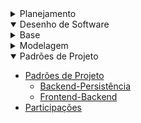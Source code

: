 <!-- docs/_sidebar.md -->

<!-- - [Home](/README.md) -->

<details>
  <summary class="sidebar-title"> Planejamento </summary>

- [Diretrizes do Projeto](/0.planejamento/diretrizes.md)
- [Cronograma](/0.planejamento/cronograma.md)

<details>
<summary> Atas</summary>

- [Ata de 26/04/2023](/0.planejamento/atas/ata_26_04_2023.md)
- [Ata de 03/05/2023](/0.planejamento/atas/ata_03_05_2023.md)
- [Ata de 18/05/2023](/0.planejamento/atas/ata_18_05_2023.md)
- [Ata de 24/05/2023](/0.planejamento/atas/ata_24_05_2023.md)

</details>
</details>

<details open>
<summary class="sidebar-title"> Desenho de Software </summary>

<details>

<summary> Base </summary>

- [**Módulo Não Orientado a Abordagens Específicas**](/1.base/nao-especificos/abordagemnaoespecifica.md)
  - [Diagrama de Causa-Efeito](/1.base/nao-especificos/causaefeito.md)
  - [Rich Picture](/1.base/nao-especificos/richpicture.md)
  - [Plano de Risco, Custo e Tempo](/1.base/nao-especificos/planocustoriscotempo.md)
- **Processos, Metodologias e Abordagens**
  - [Metodologias Adotadas](/1.base/processos/metodologiasadotadas.md)
  - [Modelagem BPMN](/1.base/processos/modelagembpmn.md)
  - [Ferramentas utilizadas](/1.base/processos/ferramentasutilizadas.md)
- [**Participações**](/1.base/participacoesbase.md)

</details>

<details>
<summary > Modelagem </summary>

- [**Modelagem Tradicional (UML)**](/2.modelagem/modelagemtradicional.md)
  - [**Estáticos**](/2.modelagem/umlestaticos.md)
    - [Diagrama de Classes](/2.modelagem/estatica/diagramadeclasses.md)
    - [Diagrama de Pacotes](/2.modelagem/estatica/diagramadepacotes.md)
  - [**Dinâmicos**](/2.modelagem/umldinamicos)
    - [Diagrama de Atividades](/2.modelagem/dinamica/diagramadeatividades.md)
    - [Diagrama de Comunicação](/2.modelagem/dinamica/diagramadecomunicacao.md)
- [Participações](/2.modelagem/participacoesmodelagem.md)

</details>

<details open>
<summary class="activated-menu"> Padrões de Projeto </summary>

- [Padrões de Projeto](/3.padroesdeprojeto/padroesdeprojeto.md)
  - [Backend-Persistência](/3.padroesdeprojeto/back-bd/back-bd.md)
  - [Frontend-Backend](/3.padroesdeprojeto/front-api/front-api.md)
- [Participações](/3.padroesdeprojeto/participacoespadroes.md)

</details>

</details>
<!-- @TODO: Descomentar à medida que as entregas forem acontecendo -->

<!-- - Arquitetura de Software & Reutilização -->
 <!-- - [4. Desenho de Software - Arquitetura & Reutilização de Software](4.arquiteturareutilizacao/4.arquiteturareutilizacao.md) -->
  <!-- - [4.1. Módulo Estilos e Padrões Arquiteturais](4.arquiteturareutilizacao/4.1.padroesarquiteturais.md) -->
  <!-- - [4.2. Módulo Reutilização de Software](4.arquiteturareutilizacao/4.2.reutilizacaodesoftware.md) -->
  <!-- - [4.3. Participações - Arquitetura & Reutilização de Software](4.arquiteturareutilizacao/4.3.participacoesarqreutilizacao.md) -->
